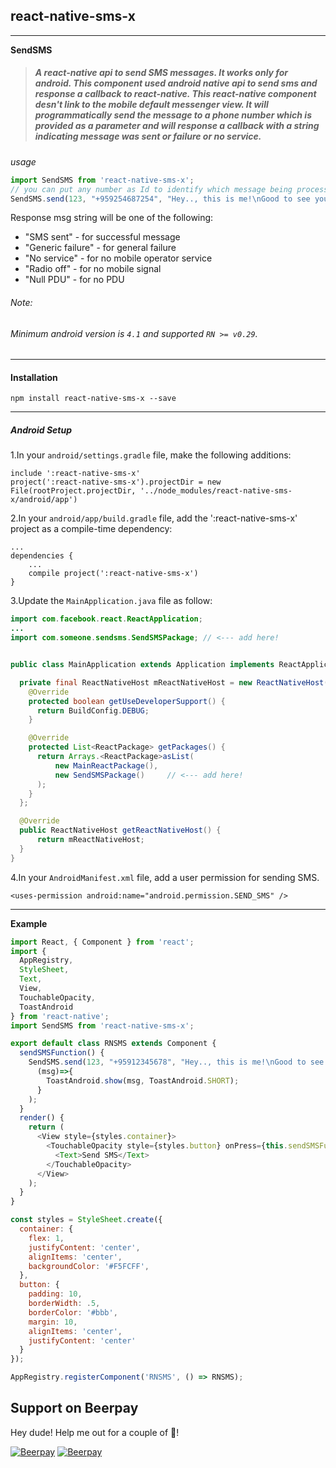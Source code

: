 ## react-native-sms-x
***
**SendSMS**

> ##### A react-native api to send SMS messages. It works only for android. This component used android native api to send sms and response a callback to react-native. This react-native component desn't link to the mobile default messenger view. It will programmatically send the message to a phone number which is provided as a parameter and will response a callback with a string indicating message was sent or failure or no service.

*usage*
```js
import SendSMS from 'react-native-sms-x';
// you can put any number as Id to identify which message being process 
SendSMS.send(123, "+959254687254", "Hey.., this is me!\nGood to see you. Have a nice day.", (msg)=>{ alert(msg) });
```

Response msg string will be one of the following:

+ "SMS sent"        - for successful message
+ "Generic failure" - for general failure
+ "No service"      - for no mobile operator service
+ "Radio off"       - for no mobile signal
+ "Null PDU"        - for no PDU

###### *Note:*

###### Minimum android version is `4.1` and supported `RN >= v0.29`.
---
#### Installation
```
npm install react-native-sms-x --save
```
---
##### **Android Setup**

1.In your `android/settings.gradle` file, make the following additions:

```
include ':react-native-sms-x'
project(':react-native-sms-x').projectDir = new File(rootProject.projectDir, '../node_modules/react-native-sms-x/android/app')
```

2.In your `android/app/build.gradle` file, add the ':react-native-sms-x' project as a compile-time dependency:

```
...
dependencies {
    ...
    compile project(':react-native-sms-x')
}
```

3.Update the `MainApplication.java` file as follow:

```java
import com.facebook.react.ReactApplication;
...
import com.someone.sendsms.SendSMSPackage; // <--- add here!


public class MainApplication extends Application implements ReactApplication {

  private final ReactNativeHost mReactNativeHost = new ReactNativeHost(this) {
    @Override
    protected boolean getUseDeveloperSupport() {
      return BuildConfig.DEBUG;
    }

    @Override
    protected List<ReactPackage> getPackages() {
      return Arrays.<ReactPackage>asList(
          new MainReactPackage(),
          new SendSMSPackage()     // <--- add here!
      );
    }
  };

  @Override
  public ReactNativeHost getReactNativeHost() {
      return mReactNativeHost;
  }
}
```

4.In your `AndroidManifest.xml` file, add a user permission for sending SMS.

```
<uses-permission android:name="android.permission.SEND_SMS" />
```
---
**Example**

```js
import React, { Component } from 'react';
import {
  AppRegistry,
  StyleSheet,
  Text,
  View,
  TouchableOpacity,
  ToastAndroid
} from 'react-native';
import SendSMS from 'react-native-sms-x';

export default class RNSMS extends Component {
  sendSMSFunction() {
    SendSMS.send(123, "+95912345678", "Hey.., this is me!\nGood to see you. Have a nice day.",
      (msg)=>{
        ToastAndroid.show(msg, ToastAndroid.SHORT);
      }
    );
  }
  render() {
    return (
      <View style={styles.container}>        
        <TouchableOpacity style={styles.button} onPress={this.sendSMSFunction.bind(this)}>
          <Text>Send SMS</Text>
        </TouchableOpacity>
      </View>
    );
  }
}

const styles = StyleSheet.create({
  container: {
    flex: 1,
    justifyContent: 'center',
    alignItems: 'center',
    backgroundColor: '#F5FCFF',
  },  
  button: {
    padding: 10,
    borderWidth: .5,
    borderColor: '#bbb',
    margin: 10,
    alignItems: 'center',
    justifyContent: 'center'
  }
});

AppRegistry.registerComponent('RNSMS', () => RNSMS);
```

## Support on Beerpay
Hey dude! Help me out for a couple of :beers:!

[![Beerpay](https://beerpay.io/yeyintkoko/react-native-sms-x/badge.svg?style=beer-square)](https://beerpay.io/yeyintkoko/react-native-sms-x)  [![Beerpay](https://beerpay.io/yeyintkoko/react-native-sms-x/make-wish.svg?style=flat-square)](https://beerpay.io/yeyintkoko/react-native-sms-x?focus=wish)
